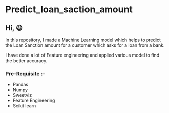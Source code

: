 # Predict_loan_saction_amount

## Hi, 😃

In this repository, I made a Machine Learning model which helps to predict the Loan Sanction amount for a customer which asks for a loan from a bank.

I have done a lot of Feature engineering and applied various model to find the better accuracy.

### Pre-Requisite :-

- Pandas
- Numpy
- Sweetviz
- Feature Engineering
- Scikit learn
